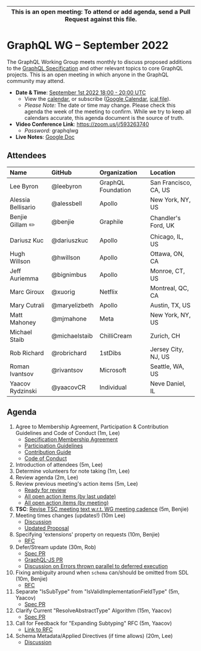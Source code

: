 <!--

Hello! You're welcome to join our working group meeting and add to the agenda
by following these three steps:

   1. Add your name to the list of attendees (in alphabetical order).

      - To respect meeting size, attendees should be relevant to the agenda.
        That means we expect most who join the meeting to participate in
        discussion. If you'd rather just watch, check out our YouTube[1].

      - Please include the organization (or project) you represent, and the
        location (including country code[2]) you expect to be located in during
        the meeting.

      - If you're willing to help take notes, add "✏️" after your name
        (eg. Ada Lovelace ✏). This is hugely helpful!

   2. If relevant, add your topic to the agenda (sorted by expected time).

      - Every agenda item has four parts: 1) the topic, 2) an expected time
        constraint, 3) who's leading the discussion, and 4) a list of any
        relevant links (RFC docs, issues, PRs, presentations, etc). Follow the
        format of existing agenda items.

      - Know what you want to get out of the agenda topic - what feedback do you
        need? What questions do you need answered? Are you looking for consensus
        or just directional feedback?

      - If your topic is a new proposal it's likely an "RFC 0"[3]. The barrier
        of entry for documenting new proposals is intentionally low, writing a
        few sentences about the problem you're trying to solve and the rough
        shape of your proposed solution is normally sufficient.

        You can create a link for this:
          - As an issue against the graphql-wg repo.
          - As a GitHub discussion in the graphql-wg repo.
          - As an RFC document into the rfcs/ folder of the graphql-wg repo.

   3. Review our guidelines and agree to our Spec Membership & CLA.

      - Review and understand our Spec Membership Agreement, Participation &
        Contribution Guidelines, and Code of Conduct. You'll find links to these
        in the first agenda item of every meeting.

      - If this is your first time, our bot will comment on your Pull Request
        with a link to our Spec Membership & CLA. Please follow along and agree
        before your PR is merged.

        Your organization may sign this for all of its members. To set this up,
        please ask operations@graphql.org.

PLEASE TAKE NOTE:

  - By joining this meeting you must agree to the Specification Membership
    Agreement and Code of Conduct.

  - Meetings are recorded and made available on YouTube[1], by joining you
    consent to being recorded.

[1] Youtube: https://www.youtube.com/channel/UCERcwLeheOXp_u61jEXxHMA
[2] Country codes: https://en.wikipedia.org/wiki/List_of_ISO_3166_country_codes#Current_ISO_3166_country_codes
[3] RFC stages: https://github.com/graphql/graphql-spec/blob/main/CONTRIBUTING.md#rfc-contribution-stages

-->

| This is an open meeting: To attend or add agenda, send a Pull Request against this file. |
| --- |


# GraphQL WG – September 2022

The GraphQL Working Group meets monthly to discuss proposed additions to the
[GraphQL Specification][] and other relevant topics to core GraphQL projects.
This is an open meeting in which anyone in the GraphQL community may attend.

- **Date & Time**: [September 1st 2022 18:00 - 20:00 UTC](https://www.timeanddate.com/worldclock/meetingdetails.html?year=2022&month=9&day=1&hour=18&min=0&sec=0&p1=224&p2=179&p3=136&p4=268&p5=367&p6=438&p7=240&iv=0)
  - View the [calendar][], or subscribe ([Google Calendar][], [ical file][]).
  - *Please Note:* The date or time may change. Please check this agenda the
    week of the meeting to confirm. While we try to keep all calendars accurate,
    this agenda document is the source of truth.
- **Video Conference Link**: https://zoom.us/j/593263740
  - *Password:* graphqlwg
- **Live Notes**: [Google Doc](https://docs.google.com/document/d/1FL1WNyUx_ft5BKACmn-9PiWaWDstWebscNDk2p0JIi8/edit?usp=sharing)

[GraphQL Specification]: https://github.com/graphql/graphql-spec
[calendar]: https://calendar.google.com/calendar/embed?src=linuxfoundation.org_ik79t9uuj2p32i3r203dgv5mo8%40group.calendar.google.com
[Google Calendar]: https://calendar.google.com/calendar?cid=bGludXhmb3VuZGF0aW9uLm9yZ19pazc5dDl1dWoycDMyaTNyMjAzZGd2NW1vOEBncm91cC5jYWxlbmRhci5nb29nbGUuY29t
[ical file]: https://calendar.google.com/calendar/ical/linuxfoundation.org_ik79t9uuj2p32i3r203dgv5mo8%40group.calendar.google.com/public/basic.ics


## Attendees

| Name               | GitHub          | Organization       | Location
| :----------------- | :-------------- | :----------------- | :-----------------
| Lee Byron          | @leebyron       | GraphQL Foundation | San Francisco, CA, US
| Alessia Bellisario | @alessbell      | Apollo             | New York, NY, US
| Benjie Gillam ✏️    | @benjie         | Graphile           | Chandler's Ford, UK
| Dariusz Kuc        | @dariuszkuc     | Apollo             | Chicago, IL, US
| Hugh Willson       | @hwillson       | Apollo             | Ottawa, ON, CA
| Jeff Auriemma      | @bignimbus      | Apollo             | Monroe, CT, US
| Marc Giroux        | @xuorig         | Netflix            | Montreal, QC, CA
| Mary Cutrali       | @maryelizbeth   | Apollo             | Austin, TX, US
| Matt Mahoney       | @mjmahone       | Meta               | New York, NY, US
| Michael Staib      | @michaelstaib   | ChilliCream        | Zurich, CH
| Rob Richard        | @robrichard     | 1stDibs            | Jersey City, NJ, US
| Roman Ivantsov     | @rivantsov      | Microsoft          | Seattle, WA, US
| Yaacov Rydzinski   | @yaacovCR       | Individual         | Neve Daniel, IL

## Agenda

1. Agree to Membership Agreement, Participation & Contribution Guidelines and Code of Conduct (1m, Lee)
   - [Specification Membership Agreement](https://github.com/graphql/foundation)
   - [Participation Guidelines](https://github.com/graphql/graphql-wg#participation-guidelines)
   - [Contribution Guide](https://github.com/graphql/graphql-spec/blob/main/CONTRIBUTING.md)
   - [Code of Conduct](https://github.com/graphql/foundation/blob/master/CODE-OF-CONDUCT.md)
1. Introduction of attendees (5m, Lee)
1. Determine volunteers for note taking (1m, Lee)
1. Review agenda (2m, Lee)
1. Review previous meeting's action items (5m, Lee)
   - [Ready for review](https://github.com/graphql/graphql-wg/issues?q=is%3Aissue+is%3Aopen+label%3A%22Ready+for+review+%F0%9F%99%8C%22+sort%3Aupdated-desc)
   - [All open action items (by last update)](https://github.com/graphql/graphql-wg/issues?q=is%3Aissue+is%3Aopen+label%3A%22Action+item+%3Aclapper%3A%22+sort%3Aupdated-desc)
   - [All open action items (by meeting)](https://github.com/graphql/graphql-wg/projects?query=is%3Aopen+sort%3Aname-asc)
1. **TSC**: [Revise TSC meeting text w.r.t. WG meeting cadence](https://github.com/graphql/graphql-wg/pull/1098) (5m, Benjie)
1. Meeting times changes (updates!) (10m Lee)
   - [Discussion](https://github.com/graphql/graphql-wg/discussions/1051)
   - [Updated Proposal](https://docs.google.com/spreadsheets/d/1sbfxf9m2lMgfQSeawUy4sz6oO7TLjGZLvR0mryOI3LQ/edit?usp=sharing)
1. Specifying 'extensions' property on requests (10m, Benjie)
   - [RFC](https://github.com/graphql/graphql-spec/pull/976)
1. Defer/Stream update (30m, Rob)
   - [Spec PR](https://github.com/graphql/graphql-spec/pull/742)
   - [GraphQL-JS PR](https://github.com/graphql/graphql-js/pull/3659)
   - [Discussion on Errors thrown parallel to deferred execution](https://github.com/robrichard/defer-stream-wg/discussions/45#discussioncomment-3486994)
1. Fixing ambiguity around when `schema` can/should be omitted from SDL (10m, Benjie)
   - [RFC](https://github.com/graphql/graphql-spec/pull/987/files)
1. Separate "IsSubType" from "IsValidImplementationFieldType" (5m, Yaacov)
   - [Spec PR](https://github.com/graphql/graphql-spec/pull/977)
1. Clarify Current "ResolveAbstractType" Algorithm (15m, Yaacov)
   - [Spec PR](https://github.com/graphql/graphql-spec/pull/973)
1. Call for Feedback for "Expanding Subtyping" RFC (5m, Yaacov)
   - [Link to RFC](https://github.com/graphql/graphql-wg/blob/main/rfcs/ExpandingSubtyping.md)
1. Schema Metadata/Applied Directives (if time allows) (20m, Lee)
   - [Discussion](https://github.com/graphql/graphql-wg/discussions/1096)
